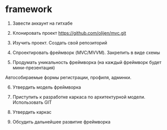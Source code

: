 # framework
1) Завести аккаунт на гитхабе

2) Клонировать проект https://github.com/olijen/mvc.git

3) Изучить проект. Создать свой репозиторий

4) Спроектировать фреймворк (MVC/MVVM). Закрепить в виде схемы

5) Продумать уникальность фреймворка (на каждый фреймворк будет мини-презентация)

Автособираемые формы регистрации, профиля, админки.

6) Утвердить модель фреймворка

7) Приступить к разработке каркаса по архитектурной модели. Использовать GIT

8) Утвердить каркас

9) Обсудить дальнейшее развитие фреймворка
